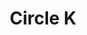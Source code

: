 ---
title: "Circle K"
url: /albuquerque/circle-k-carlisle-boulevard-northeast/
shop: convenience
---